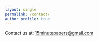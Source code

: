 ```yaml
---
layout: single
permalink: /contact/
author_profile: true
---
```



Contact us at: <a href = "mailto: 15minutepapers@gmail.com">15minutepapers@gmail.com</a>
